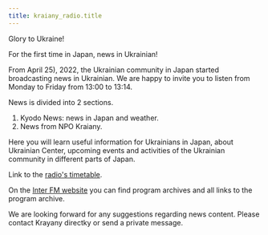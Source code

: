 ```yaml
---
title: kraiany_radio.title
---
```


Glory to Ukraine!

For the first time in Japan, news in Ukrainian!

From April 25), 2022, the Ukrainian community in Japan started broadcasting news in Ukrainian. We are happy to invite you to listen from Monday to Friday from 13:00 to 13:14.

News is divided into 2 sections.

1. Kyodo News: news in Japan and weather.
2. News from NPO Kraiany.

Here you will learn useful information for Ukrainians in Japan, about Ukrainian Center, upcoming events and activities of the Ukrainian community in different parts of Japan.

Link to the [radio's timetable](https://www.interfm.co.jp/timetable).

On the [Inter FM website](https://www.interfm.co.jp/newsinukr) you can find program archives and all links to the program archive.

We are looking forward for any suggestions regarding news content. Please contact Krayany directky or send a private message.
